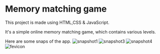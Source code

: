 # Memory matching game

This project is made using HTML,CSS &amp; JavaScript.

It's a simple online memory matching game, which contains various levels.
<br>

Here are some snaps of the app.
![snapshot1](https://user-images.githubusercontent.com/73209751/196002607-db174b39-e699-4df4-98ce-ba3c60fcfc21.PNG)
![snapshot3](https://user-images.githubusercontent.com/73209751/196002612-7a40ea6e-0257-49c0-b48a-e0e18d7c4260.PNG)
![snapshot4](https://user-images.githubusercontent.com/73209751/196002615-2bd82ea8-f8a4-4a7f-aeff-b2110a863584.PNG)
![fevicon](https://user-images.githubusercontent.com/73209751/196002620-b9950f20-7794-4752-baef-36d0c348cb0f.PNG)
<br><br>
